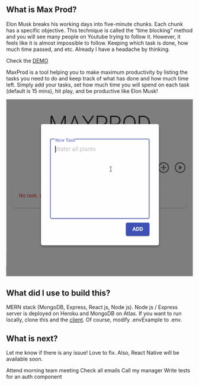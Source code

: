 ## What is Max Prod?

Elon Musk breaks his working days into five-minute chunks. Each chunk has a specific objective. This technique is called the “time blocking” method and you will see many people on Youtube trying to follow it. However, it feels like it is almost impossible to follow. Keeping which task is done, how much time passed, and etc. Already I have a headache by thinking.

Check the [DEMO](https://ryanwlee.com/maxprod)

MaxProd is a tool helping you to make maximum productivity by listing the tasks you need to do and keep track of what has done and how much time left. Simply add your tasks, set how much time you will spend on each task (default is 15 mins), hit play, and be productive like Elon Musk!

![Image](https://github.com/dmrg2/mernTask/blob/master/maxprod.gif)

## What did I use to build this?

MERN stack (MongoDB, Express, React js, Node js). Node js / Express server is deployed on Heroku and MongoDB on Atlas. If you want to run locally, clone this and the [client](https://github.com/dmrg2/maxprod). Of course, modify .envExample to .env.

## What is next?

Let me know if there is any issue! Love to fix. Also, React Native will be available soon.

Attend morning team meeting
Check all emails
Call my manager
Write tests for an auth component
